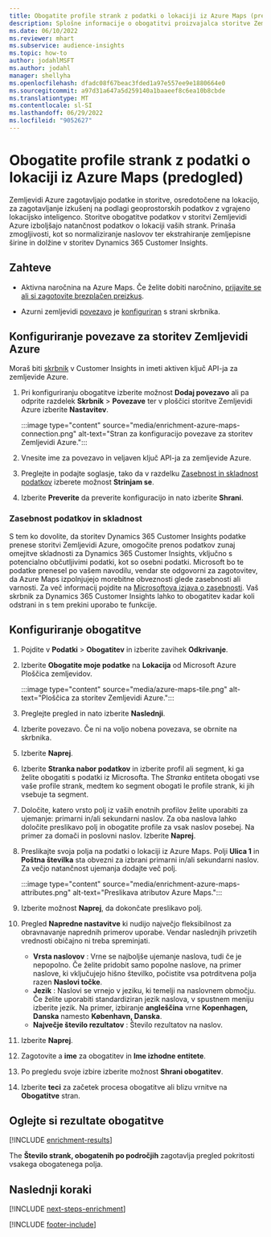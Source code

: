 ```yaml
---
title: Obogatite profile strank z podatki o lokaciji iz Azure Maps (predogled)
description: Splošne informacije o obogatitvi proizvajalca storitve Zemljevidi Azure.
ms.date: 06/10/2022
ms.reviewer: mhart
ms.subservice: audience-insights
ms.topic: how-to
author: jodahlMSFT
ms.author: jodahl
manager: shellyha
ms.openlocfilehash: dfadc08f67beac3fded1a97e557ee9e1880664e0
ms.sourcegitcommit: a97d31a647a5d259140a1baaeef8c6ea10b8cbde
ms.translationtype: MT
ms.contentlocale: sl-SI
ms.lasthandoff: 06/29/2022
ms.locfileid: "9052627"
---
```

# <a name="enrich-customer-profiles-with-location-data-from-azure-maps-preview"></a>Obogatite profile strank z podatki o lokaciji iz Azure Maps (predogled)

Zemljevidi Azure zagotavljajo podatke in storitve, osredotočene na lokacijo, za zagotavljanje izkušenj na podlagi geoprostorskih podatkov z vgrajeno lokacijsko inteligenco. Storitve obogatitve podatkov v storitvi Zemljevidi Azure izboljšajo natančnost podatkov o lokaciji vaših strank. Prinaša zmogljivosti, kot so normaliziranje naslovov ter ekstrahiranje zemljepisne širine in dolžine v storitev Dynamics 365 Customer Insights.

## <a name="prerequisites"></a>Zahteve

- Aktivna naročnina na Azure Maps. Če želite dobiti naročnino, [prijavite se ali si zagotovite brezplačen preizkus](https://azure.microsoft.com/services/azure-maps/).

- Azurni zemljevidi [povezavo](connections.md) je [konfiguriran](#configure-the-connection-for-azure-maps) s strani skrbnika.

## <a name="configure-the-connection-for-azure-maps"></a>Konfiguriranje povezave za storitev Zemljevidi Azure

Moraš biti [skrbnik](permissions.md#admin) v Customer Insights in imeti aktiven ključ API-ja za zemljevide Azure.

1. Pri konfiguriranju obogatitve izberite možnost **Dodaj povezavo** ali pa odprite razdelek **Skrbnik** > **Povezave** ter v ploščici storitve Zemljevidi Azure izberite **Nastavitev**.

   :::image type="content" source="media/enrichment-azure-maps-connection.png" alt-text="Stran za konfiguracijo povezave za storitev Zemljevidi Azure.":::

1. Vnesite ime za povezavo in veljaven ključ API-ja za zemljevide Azure.

1. Preglejte in podajte soglasje, tako da v razdelku [Zasebnost in skladnost podatkov](#data-privacy-and-compliance) izberete možnost **Strinjam se**.

1. Izberite **Preverite** da preverite konfiguracijo in nato izberite **Shrani**.

### <a name="data-privacy-and-compliance"></a>Zasebnost podatkov in skladnost

S tem ko dovolite, da storitev Dynamics 365 Customer Insights podatke prenese storitvi Zemljevidi Azure, omogočite prenos podatkov zunaj omejitve skladnosti za Dynamics 365 Customer Insights, vključno s potencialno občutljivimi podatki, kot so osebni podatki. Microsoft bo te podatke prenesel po vašem navodilu, vendar ste odgovorni za zagotovitev, da Azure Maps izpolnjujejo morebitne obveznosti glede zasebnosti ali varnosti. Za več informacij pojdite na [Microsoftova izjava o zasebnosti](https://go.microsoft.com/fwlink/?linkid=396732).
Vaš skrbnik za Dynamics 365 Customer Insights lahko to obogatitev kadar koli odstrani in s tem prekini uporabo te funkcije.

## <a name="configure-the-enrichment"></a>Konfiguriranje obogatitve

1. Pojdite v **Podatki** > **Obogatitev** in izberite zavihek **Odkrivanje**.

1. Izberite **Obogatite moje podatke** na **Lokacija** od Microsoft Azure Ploščica zemljevidov.

   :::image type="content" source="media/azure-maps-tile.png" alt-text="Ploščica za storitev Zemljevidi Azure.":::

1. Preglejte pregled in nato izberite **Naslednji**.

1. Izberite povezavo. Če ni na voljo nobena povezava, se obrnite na skrbnika.

1. Izberite **Naprej**.

1. Izberite **Stranka nabor podatkov** in izberite profil ali segment, ki ga želite obogatiti s podatki iz Microsofta. The *Stranka* entiteta obogati vse vaše profile strank, medtem ko segment obogati le profile strank, ki jih vsebuje ta segment.

1. Določite, katero vrsto polj iz vaših enotnih profilov želite uporabiti za ujemanje: primarni in/ali sekundarni naslov. Za oba naslova lahko določite preslikavo polj in obogatite profile za vsak naslov posebej. Na primer za domači in poslovni naslov. Izberite **Naprej**.

1. Preslikajte svoja polja na podatki o lokaciji iz Azure Maps. Polji **Ulica 1** in **Poštna številka** sta obvezni za izbrani primarni in/ali sekundarni naslov. Za večjo natančnost ujemanja dodajte več polj.

   :::image type="content" source="media/enrichment-azure-maps-attributes.png" alt-text="Preslikava atributov Azure Maps.":::

1. Izberite možnost **Naprej**, da dokončate preslikavo polj.

1. Pregled **Napredne nastavitve** ki nudijo največjo fleksibilnost za obravnavanje naprednih primerov uporabe. Vendar naslednjih privzetih vrednosti običajno ni treba spreminjati.

   - **Vrsta naslovov** : Vrne se najboljše ujemanje naslova, tudi če je nepopolno. Če želite pridobit samo popolne naslove, na primer naslove, ki vključujejo hišno številko, počistite vsa potrditvena polja razen **Naslovi točke**.
   - **Jezik** : Naslovi se vrnejo v jeziku, ki temelji na naslovnem območju. Če želite uporabiti standardiziran jezik naslova, v spustnem meniju izberite jezik. Na primer, izbiranje **angleščina** vrne **Kopenhagen, Danska** namesto **København, Danska**.
   - **Največje število rezultatov** : Število rezultatov na naslov.

1. Izberite **Naprej**.

1. Zagotovite a **ime** za obogatitev in **Ime izhodne entitete**.

1. Po pregledu svoje izbire izberite možnost **Shrani obogatitev**.

1. Izberite **teci** za začetek procesa obogatitve ali blizu vrnitve na **Obogatitve** stran.

## <a name="view-enrichment-results"></a>Oglejte si rezultate obogatitve

[!INCLUDE [enrichment-results](includes/enrichment-results.md)]

The **Število strank, obogatenih po področjih** zagotavlja pregled pokritosti vsakega obogatenega polja.

## <a name="next-steps"></a>Naslednji koraki

[!INCLUDE [next-steps-enrichment](includes/next-steps-enrichment.md)]

[!INCLUDE [footer-include](includes/footer-banner.md)]
